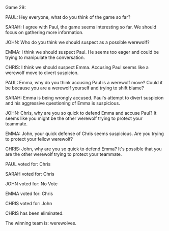 
Game 29:

PAUL: Hey everyone, what do you think of the game so far?

SARAH: I agree with Paul, the game seems interesting so far. We should focus on gathering more information.

JOHN: Who do you think we should suspect as a possible werewolf?

EMMA: I think we should suspect Paul. He seems too eager and could be trying to manipulate the conversation.

CHRIS: I think we should suspect Emma. Accusing Paul seems like a werewolf move to divert suspicion.

PAUL: Emma, why do you think accusing Paul is a werewolf move? Could it be because you are a werewolf yourself and trying to shift blame?

SARAH: Emma is being wrongly accused. Paul's attempt to divert suspicion and his aggressive questioning of Emma is suspicious.

JOHN: Chris, why are you so quick to defend Emma and accuse Paul? It seems like you might be the other werewolf trying to protect your teammate.

EMMA: John, your quick defense of Chris seems suspicious. Are you trying to protect your fellow werewolf?

CHRIS: John, why are you so quick to defend Emma? It's possible that you are the other werewolf trying to protect your teammate.

PAUL voted for: Chris

SARAH voted for: Chris

JOHN voted for: No Vote

EMMA voted for: Chris

CHRIS voted for: John

CHRIS has been eliminated.

The winning team is: werewolves.
